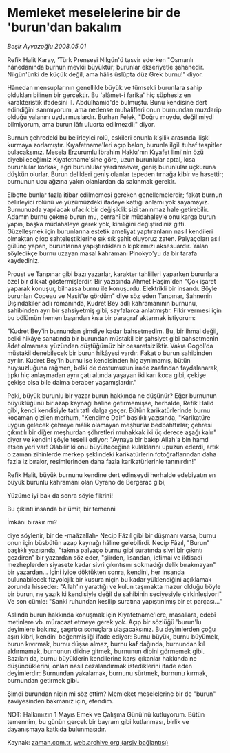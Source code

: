 # Memleket meselelerine bir de 'burun'dan bakalım

*Beşir Ayvazoğlu 2008.05.01*

<tr><td class="metin" colspan="2" style="padding-top: 20px; padding-left: 5px; padding-right: 10px;">Refik Halit Karay, 'Türk Prensesi Nilgün'ü tasvir ederken "Osmanlı hânedanında burnun mevkii büyüktür; burunlar ekseriyetle şahanedir. Nilgün'ünki de küçük değil, ama hâlis üslûpta düz Grek burnu!" diyor.</td></tr><tr><td class="metin" colspan="2" style="padding-top: 20px; padding-left: 5px; padding-right: 10px;"><p>Hânedan mensuplarının genellikle büyük ve tümsekli burunlara sahip oldukları bilinen bir gerçektir. Bu 'alâmet-i farika' hiç şüphesiz en karakteristik ifadesini II. Abdülhamid'de bulmuştu. Bunu kendisine dert edindiğini sanmıyorum, ama nedense muhalifleri onun burnundan muzdarip olduğu yalanını uydurmuşlardır. Burhan Felek, "Doğru muydu, değil miydi bilmiyorum, ama burun lâfı uluorta edilmezdi!" diyor. 
<p>Burnun çehredeki bu belirleyici rolü, eskileri onunla kişilik arasında ilişki kurmaya zorlamıştır. Kıyafetname'leri açıp bakın, burunla ilgili tuhaf tespitler bulacaksınız. Mesela Erzurumlu İbrahim Hakkı'nın Kıyafet İlmi'nin özü diyebileceğimiz Kıyafetname'sine göre, uzun burunlular aptal, kısa burunlular korkak, eğri burunlular yardımsever, geniş burunlular uçkuruna düşkün olurlar. Burun delikleri geniş olanlar tepeden tırnağa kibir ve hasettir; burnunun ucu ağzına yakın olanlardan da sakınmak gerekir.
<p>Elbette bunlar fazla itibar edilmemesi gereken genellemelerdir; fakat burnun belirleyici rolünü ve yüzümüzdeki ifadeye kattığı anlamı yok sayamayız. Burnunuzda yapılacak ufacık bir değişiklik sizi tanınmaz hale getirebilir. Adamın burnu çekme burun mu, cerrahî bir müdahaleyle onu karga burun yapın, başka müdahaleye gerek yok, kimliğini değiştirdiniz gitti. Güzelleşmek için burunlarına estetik ameliyat yaptıranların nasıl kendileri olmaktan çıkıp sahteleştiklerine sık sık şahit oluyoruz zaten. Palyaçoları asıl gülünç yapan, burunlarına yapıştırdıkları o kıpkırmızı aksesuardır. Yalan söyledikçe burnu uzayan masal kahramanı Pinokyo'yu da bir tarafa kaydediniz.
<p>Proust ve Tanpınar gibi bazı yazarlar, karakter tahlilleri yaparken burunlara özel bir dikkat göstermişlerdir. Bir yazısında Ahmet Haşim'den "Çok işaret yaparak konuşur, bilhassa burnu ile konuşurdu. Elektrikli bir insandı. Böyle burunları Copeau ve Naşit'te gördüm" diye söz eden Tanpınar, Sahnenin Dışındakiler adlı romanında, Kudret Bey adlı kahramanının burnunu, sahibinden ayrı bir şahsiyetmiş gibi, sayfalarca anlatmıştır. Fikir vermesi için bu bölümün hemen başından kısa bir paragraf aktarmak istiyorum: 
<p> "Kudret Bey'in burnundan şimdiye kadar bahsetmedim. Bu, bir ihmal değil, belki hikâye sanatında bir burundan müstakil bir şahsiyet gibi bahsetmenin âdet olmaması yüzünden düştüğümüz bir cesaretsizliktir. Vakıa Gogol'da müstakil denebilecek bir burun hikâyesi vardır. Fakat o burun sahibinden ayrılır. Kudret Bey'in burnu ise kendisinden hiç ayrılmamış, bütün huysuzluğuna rağmen, belki de dostumuzun irade zaafından faydalanarak, tıpkı hiç anlaşmadan aynı çatı altında yaşayan iki karı koca gibi, çekişe çekişe olsa bile daima beraber yaşamışlardır."
<p>Peki, büyük burunlu bir yazar burun hakkında ne düşünür? Eğer burnunun büyüklüğünü bir azap kaynağı haline getirmemişse, herhalde, Refik Halid gibi, kendi kendisiyle tatlı tatlı dalga geçer. Bütün karikatürlerinde burnu kocaman çizilen merhum, "Kendime Dair" başlıklı yazısında, "Karikatüre uygun gelecek çehreye mâlik olamayan meşhurlar bedbahttırlar; çehresi çıkıntılı bir diğer meşhurdan şöhretleri muhakkak iki üç derece aşağı kalır" diyor ve kendini şöyle teselli ediyor: "Aynaya bir bakıp Allah'a bin hamd etsen yeri var! Olabilir ki onu büyülteceğine kulaklarını upuzun ederdi, artık o zaman zihinlerde merkep şeklindeki karikatürlerin fotoğraflarından daha fazla iz bırakır, resimlerinden daha fazla karikatürlerinle tanınırdın!"
<p>Refik Halit, büyük burnunu kendine dert edinseydi herhalde edebiyatın en büyük burunlu kahramanı olan Cyrano de Bergerac gibi,
<p>Yüzüme iyi bak da sonra söyle fikrini!
<p>Bu çıkıntı insanda bir ümit, bir temenni
<p>İmkânı bırakır mı? 
<p>diye söylenir, bir de -maâzallah- Necip Fâzıl gibi bir düşmanı varsa, burnu onun için büsbütün azap kaynağı hâline gelebilirdi. Necip Fâzıl, "Burun" başlıklı yazısında, "takma palyaço burnu gibi suratında sivri bir çıkıntı gezdiren" bir yazardan söz eder, "şiirden, lisandan, ictimai ve iktisadi mezheplerden siyasete kadar sivri çıkıntısını sokmadığı delik bırakmayan" bir yazardan... İçini iyice döktükten sonra, kendini, her insanda bulunabilecek fizyolojik bir kusura niçin bu kadar yüklendiğini açıklamak zorunda hisseder: "Allah'ın yarattığı ve kulun taşımakta mazur olduğu böyle bir burun, ne yazık ki kendisiyle değil de sahibinin seciyesiyle çirkinleşiyor!" Ve son cümle: "Sanki ruhundan kesilip suratına yapıştırılmış bir et parçası..."
<p>Aslında burun hakkında konuşmak için Kıyafetname'lere, masallara, edebî metinlere vb. müracaat etmeye gerek yok. Açıp bir sözlüğü 'burun'lu deyimlere bakınız, şaşırtıcı sonuçlara ulaşacaksınız. Bu deyimlerden çoğu aşırı kibri, kendini beğenmişliği ifade ediyor: Burnu büyük, burnu büyümek, burun kıvırmak, burnu düşse almaz, burnu kaf dağında, burnundan kıl aldırmamak, burnunun dikine gitmek, burnunun dibini görmemek gibi. Bazıları da, burnu büyüklerin kendilerine karşı çıkanlar hakkında ne düşündüklerini, onları nasıl cezalandırmak istediklerini ifade eden deyimlerdir: Burnundan yakalamak, burnunu sürtmek, burnunu kırmak, burnundan getirmek gibi. 
<p>Şimdi burundan niçin mi söz ettim? Memleket meselelerine bir de "burun" zaviyesinden bakmanız için, efendim.
<p>NOT: Halkımızın 1 Mayıs Emek ve Çalışma Günü'nü kutluyorum. Bütün temennim, bu günün gerçek bir bayram gibi kutlanması, birlik ve dayanışmaya katkıda bulunmasıdır.<br/></p></p></p></p></p></p></p></p></p></p></p></p></p></p></td></tr>

Kaynak: [zaman.com.tr](http://zaman.com.tr/yazar.do?yazino=683674), [web.archive.org (arşiv bağlantısı)](http://web.archive.org/web/20080616030002/http://www.zaman.com.tr:80/yazar.do?yazino=683674)
